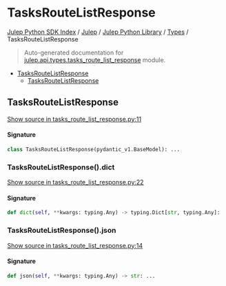 # TasksRouteListResponse

[Julep Python SDK Index](../../../README.md#julep-python-sdk-index) / [Julep](../../index.md#julep) / [Julep Python Library](../index.md#julep-python-library) / [Types](./index.md#types) / TasksRouteListResponse

> Auto-generated documentation for [julep.api.types.tasks_route_list_response](../../../../../../../julep/api/types/tasks_route_list_response.py) module.

- [TasksRouteListResponse](#tasksroutelistresponse)
  - [TasksRouteListResponse](#tasksroutelistresponse-1)

## TasksRouteListResponse

[Show source in tasks_route_list_response.py:11](../../../../../../../julep/api/types/tasks_route_list_response.py#L11)

#### Signature

```python
class TasksRouteListResponse(pydantic_v1.BaseModel): ...
```

### TasksRouteListResponse().dict

[Show source in tasks_route_list_response.py:22](../../../../../../../julep/api/types/tasks_route_list_response.py#L22)

#### Signature

```python
def dict(self, **kwargs: typing.Any) -> typing.Dict[str, typing.Any]: ...
```

### TasksRouteListResponse().json

[Show source in tasks_route_list_response.py:14](../../../../../../../julep/api/types/tasks_route_list_response.py#L14)

#### Signature

```python
def json(self, **kwargs: typing.Any) -> str: ...
```